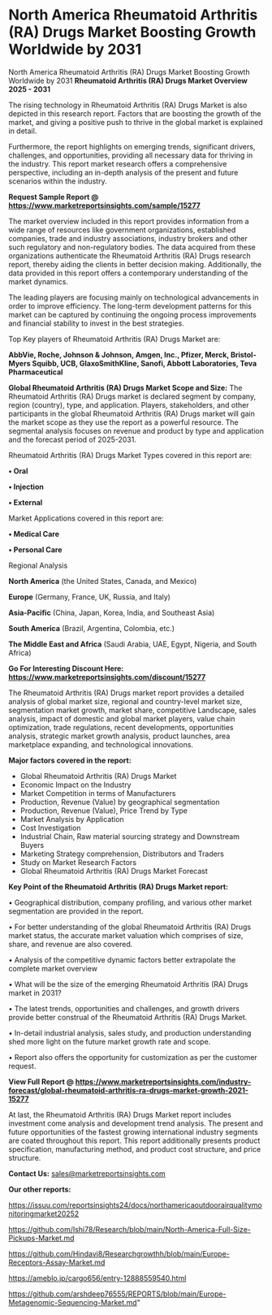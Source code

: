# North America Rheumatoid Arthritis (RA) Drugs Market Boosting Growth Worldwide by 2031
 North America Rheumatoid Arthritis (RA) Drugs Market Boosting Growth Worldwide by 2031
<Strong> Rheumatoid Arthritis (RA) Drugs Market Overview 2025 - 2031</strong>

The rising technology in Rheumatoid Arthritis (RA) Drugs Market is also depicted in this research report. Factors that are boosting the growth of the market, and giving a positive push to thrive in the global market is explained in detail.

Furthermore, the report highlights on emerging trends, significant drivers, challenges, and opportunities, providing all necessary data for thriving in the industry. This report market research offers a comprehensive perspective, including an in-depth analysis of the present and future scenarios within the industry.

<strong>Request Sample Report @ <a href=https://www.marketreportsinsights.com/sample/15277>https://www.marketreportsinsights.com/sample/15277</a></strong>

The market overview included in this report provides information from a wide range of resources like government organizations, established companies, trade and industry associations, industry brokers and other such regulatory and non-regulatory bodies. The data acquired from these organizations authenticate the Rheumatoid Arthritis (RA) Drugs research report, thereby aiding the clients in better decision making. Additionally, the data provided in this report offers a contemporary understanding of the market dynamics.

The leading players are focusing mainly on technological advancements in order to improve efficiency. The long-term development patterns for this market can be captured by continuing the ongoing process improvements and financial stability to invest in the best strategies.

Top Key players of Rheumatoid Arthritis (RA) Drugs Market are:

<strong>AbbVie, Roche, Johnson & Johnson, Amgen, Inc., Pfizer, Merck, Bristol-Myers Squibb, UCB, GlaxoSmithKline, Sanofi, Abbott Laboratories, Teva Pharmaceutical</strong>

<strong><b>Global Rheumatoid Arthritis (RA) Drugs Market Scope and Size:</b></strong>
The Rheumatoid Arthritis (RA) Drugs market is declared segment by company, region (country), type, and application. Players, stakeholders, and other participants in the global Rheumatoid Arthritis (RA) Drugs market will gain the market scope as they use the report as a powerful resource. The segmental analysis focuses on revenue and product by type and application and the forecast period of 2025-2031.

Rheumatoid Arthritis (RA) Drugs Market Types covered in this report are:

<strong>• Oral

• Injection

• External</strong>

Market Applications covered in this report are:

<strong>• Medical Care

• Personal Care</strong> 

Regional Analysis

<strong>North America</strong> (the United States, Canada, and Mexico)

<strong>Europe</strong> (Germany, France, UK, Russia, and Italy)

<strong>Asia-Pacific</strong> (China, Japan, Korea, India, and Southeast Asia)

<strong>South America</strong> (Brazil, Argentina, Colombia, etc.)

<strong>The Middle East and Africa</strong> (Saudi Arabia, UAE, Egypt, Nigeria, and South Africa)

<strong>Go For Interesting Discount Here: <a href=https://www.marketreportsinsights.com/discount/15277>https://www.marketreportsinsights.com/discount/15277</a></strong>

The Rheumatoid Arthritis (RA) Drugs market report provides a detailed analysis of global market size, regional and country-level market size, segmentation market growth, market share, competitive Landscape, sales analysis, impact of domestic and global market players, value chain optimization, trade regulations, recent developments, opportunities analysis, strategic market growth analysis, product launches, area marketplace expanding, and technological innovations.

<strong><b>Major factors covered in the report:</b></strong>
<ul>
  <li>Global Rheumatoid Arthritis (RA) Drugs Market </li>
  <li>Economic Impact on the Industry</li>
  <li>Market Competition in terms of Manufacturers</li>
  <li>Production, Revenue (Value) by geographical segmentation</li>
  <li>Production, Revenue (Value), Price Trend by Type</li>
  <li>Market Analysis by Application</li>
  <li>Cost Investigation</li>
  <li>Industrial Chain, Raw material sourcing strategy and Downstream Buyers</li>
  <li>Marketing Strategy comprehension, Distributors and Traders</li>
  <li>Study on Market Research Factors</li>
  <li>Global Rheumatoid Arthritis (RA) Drugs Market Forecast</li>
</ul>

<strong><b>Key Point of the Rheumatoid Arthritis (RA) Drugs Market report:</b></strong>

• Geographical distribution, company profiling, and various other market segmentation are provided in the report.

• For better understanding of the global Rheumatoid Arthritis (RA) Drugs market status, the accurate market valuation which comprises of size, share, and revenue are also covered.

• Analysis of the competitive dynamic factors better extrapolate the complete market overview

• What will be the size of the emerging Rheumatoid Arthritis (RA) Drugs market in 2031?

• The latest trends, opportunities and challenges, and growth drivers provide better construal of the Rheumatoid Arthritis (RA) Drugs Market.

• In-detail industrial analysis, sales study, and production understanding shed more light on the future market growth rate and scope.

• Report also offers the opportunity for customization as per the customer request.

<strong><b>View Full Report @ <a href=https://www.marketreportsinsights.com/industry-forecast/global-rheumatoid-arthritis-ra-drugs-market-growth-2021-15277>https://www.marketreportsinsights.com/industry-forecast/global-rheumatoid-arthritis-ra-drugs-market-growth-2021-15277</a></b></strong>


At last, the Rheumatoid Arthritis (RA) Drugs Market report includes investment come analysis and development trend analysis. The present and future opportunities of the fastest growing international industry segments are coated throughout this report. This report additionally presents product specification, manufacturing method, and product cost structure, and price structure.

<strong>Contact Us:</strong>
sales@marketreportsinsights.com

<strong>Our other reports:</strong>

<a href=https://issuu.com/reportsinsights24/docs/northamericaoutdoorairqualitymonitoringmarket20252>https://issuu.com/reportsinsights24/docs/northamericaoutdoorairqualitymonitoringmarket20252</a>

<a href=https://github.com/Ishi78/Research/blob/main/North-America-Full-Size-Pickups-Market.md>https://github.com/Ishi78/Research/blob/main/North-America-Full-Size-Pickups-Market.md</a>

<a href=https://github.com/Hindavi8/Researchgrowthh/blob/main/Europe-Receptors-Assay-Market.md>https://github.com/Hindavi8/Researchgrowthh/blob/main/Europe-Receptors-Assay-Market.md</a>

<a href=https://ameblo.jp/cargo656/entry-12888559540.html>https://ameblo.jp/cargo656/entry-12888559540.html</a>

<a href=https://github.com/arshdeep76555/REPORTS/blob/main/Europe-Metagenomic-Sequencing-Market.md>https://github.com/arshdeep76555/REPORTS/blob/main/Europe-Metagenomic-Sequencing-Market.md</a>"
